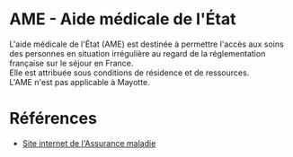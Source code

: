 # AME - Aide médicale de l'État
<!-- SPDX-License-Identifier: MPL-2.0 -->
 
 L'aide médicale de l'État (AME) est destinée à permettre l'accès aux soins des personnes en situation irrégulière au regard de la réglementation française sur le séjour en France.  
Elle est attribuée sous conditions de résidence et de ressources.   
L'AME n'est pas applicable à Mayotte.

# Références
 
- [Site internet de l'Assurance maladie](https://www.ameli.fr/assure/droits-demarches/situations-particulieres/situation-irreguliere-ame)